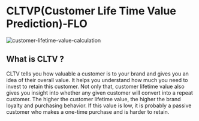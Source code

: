 # CLTVP(Customer Life Time Value Prediction)-FLO

![customer-lifetime-value-calculation](https://github.com/ymetinyilmazoglu/cltv_prediction_flo/assets/136450475/eb8bf804-b920-4d9e-9fda-fd27a8204f87)


## What is CLTV ?
CLTV tells you how valuable a customer is to your brand and gives you an idea of ​​their overall value. It helps you understand how much you need to invest to retain this customer. Not only that, customer lifetime value also gives you insight into whether any given customer will convert into a repeat customer. The higher the customer lifetime value, the higher the brand loyalty and purchasing behavior. If this value is low, it is probably a passive customer who makes a one-time purchase and is harder to retain.
